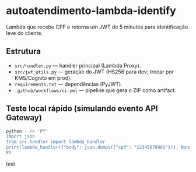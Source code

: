 # autoatendimento-lambda-identify

Lambda que recebe CPF e retorna um JWT de 5 minutos para identificação leve do cliente.

## Estrutura
- `src/handler.py` — handler principal (Lambda Proxy).
- `src/jwt_utils.py` — geração do JWT (HS256 para dev; trocar por KMS/Cognito em prod).
- `requirements.txt` — dependências (PyJWT).
- `.github/workflows/ci.yml` — pipeline que gera o ZIP como artifact.

## Teste local rápido (simulando evento API Gateway)
```bash
python - << 'PY'
import json
from src.handler import lambda_handler
print(lambda_handler({"body": json.dumps({"cpf": "12345678901"})}, None))
PY
```
test

